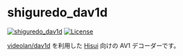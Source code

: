 shiguredo_dav1d
===============

[![shiguredo_dav1d](https://img.shields.io/crates/v/shiguredo_dav1d.svg)](https://crates.io/crates/shiguredo_dav1d)
[![License](https://img.shields.io/badge/License-Apache%202.0-blue.svg)](https://opensource.org/licenses/Apache-2.0)

[videolan/dav1d] を利用した [Hisui] 向けの AV1 デコーダーです。

[videolan/dav1d]: https://github.com/videolan/dav1d
[Hisui]: https://github.com/shiguredo/hisui
